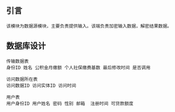 ## 引言
    该模块为数据源模块，主要负责提供输入。该端负责加密输入数据，解密结果数据。  

## 数据库设计
    传输数据表
    身份ID 姓名 公积金月缴额 个人社保缴费基数 最后修改时间 是否调用
    
    访问数据所在表 
    访问数据ID 访问实体ID 访问时间
    
    用户表
    用户身份ID 用户姓名 密码 性别 邮箱  注册时间 可贷款额度
